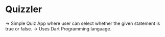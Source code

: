 # Quizzler
-> Simple Quiz App where user can select whether the given statement is true or false.
-> Uses Dart Programming language.
